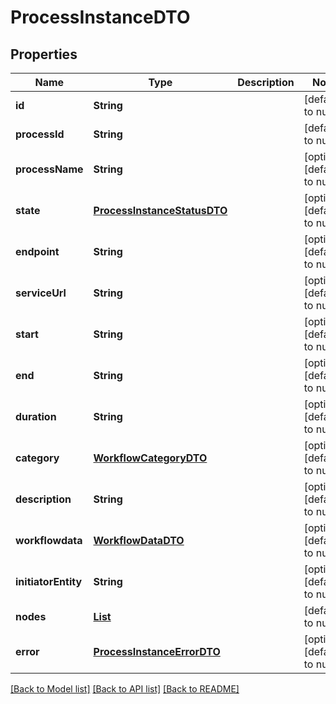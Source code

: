 # ProcessInstanceDTO
## Properties

| Name | Type | Description | Notes |
|------------ | ------------- | ------------- | -------------|
| **id** | **String** |  | [default to null] |
| **processId** | **String** |  | [default to null] |
| **processName** | **String** |  | [optional] [default to null] |
| **state** | [**ProcessInstanceStatusDTO**](ProcessInstanceStatusDTO.md) |  | [optional] [default to null] |
| **endpoint** | **String** |  | [optional] [default to null] |
| **serviceUrl** | **String** |  | [optional] [default to null] |
| **start** | **String** |  | [optional] [default to null] |
| **end** | **String** |  | [optional] [default to null] |
| **duration** | **String** |  | [optional] [default to null] |
| **category** | [**WorkflowCategoryDTO**](WorkflowCategoryDTO.md) |  | [optional] [default to null] |
| **description** | **String** |  | [optional] [default to null] |
| **workflowdata** | [**WorkflowDataDTO**](WorkflowDataDTO.md) |  | [optional] [default to null] |
| **initiatorEntity** | **String** |  | [optional] [default to null] |
| **nodes** | [**List**](NodeInstanceDTO.md) |  | [default to null] |
| **error** | [**ProcessInstanceErrorDTO**](ProcessInstanceErrorDTO.md) |  | [optional] [default to null] |

[[Back to Model list]](../README.md#documentation-for-models) [[Back to API list]](../README.md#documentation-for-api-endpoints) [[Back to README]](../README.md)

